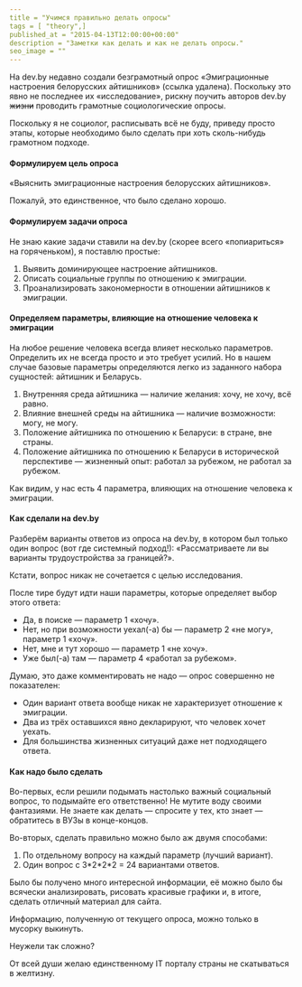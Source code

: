 ```yaml
---
title = "Учимся правильно делать опросы"
tags = [ "theory",]
published_at = "2015-04-13T12:00:00+00:00"
description = "Заметки как делать и как не делать опросы."
seo_image = ""
---
```


На dev.by недавно создали безграмотный опрос «Эмиграционные настроения белорусских айтишников» (ссылка удалена). Поскольку это явно не последнее их «исследование», рискну поучить авторов dev.by ~~жизни~~ проводить грамотные социологические опросы.

Поскольку я не социолог, расписывать всё не буду, приведу просто этапы, которые необходимо было сделать при хоть сколь-нибудь грамотном подходе.

<!-- more -->

#### Формулируем цель опроса

«Выяснить эмиграционные настроения белорусских айтишников».

Пожалуй, это единственное, что было сделано хорошо.

#### Формулируем задачи опроса

Не знаю какие задачи ставили на dev.by (скорее всего «попиариться» на горяченьком), я поставлю простые:

1. Выявить доминирующее настроение айтишников.
2. Описать социальные группы по отношению к эмиграции.
3. Проанализировать закономерности в отношении айтишников к эмиграции.

#### Определяем параметры, влияющие на отношение человека к эмиграции

На любое решение человека всегда влияет несколько параметров. Определить их не всегда просто и это требует усилий. Но в нашем случае базовые параметры определяются легко из заданного набора сущностей: айтишник и Беларусь.

1. Внутренняя среда айтишника — наличие желания: хочу, не хочу, всё равно.
2. Влияние внешней среды на айтишника — наличие возможности: могу, не могу.
3. Положение айтишника по отношению к Беларуси: в стране, вне страны.
4. Положение айтишника по отношению к Беларуси в исторической перспективе — жизненный опыт: работал за рубежом, не работал за рубежом.

Как видим, у нас есть 4 параметра, влияющих на отношение человека к эмиграции.

#### Как сделали на dev.by

Разберём варианты ответов из опроса на dev.by, в котором был только один вопрос (вот где системный подход!): «Рассматриваете ли вы варианты трудоустройства за границей?».

Кстати, вопрос никак не сочетается с целью исследования.

После тире будут идти наши параметры, которые определяет выбор этого ответа:

- Да, в поиске — параметр 1 «хочу».
- Нет, но при возможности уехал(-а) бы — параметр 2 «не могу», параметр 1 «хочу».
- Нет, мне и тут хорошо — параметр 1 «не хочу».
- Уже был(-а) там — параметр 4 «работал за рубежом».

Думаю, это даже комментировать не надо — опрос совершенно не показателен:

- Один вариант ответа вообще никак не характеризует отношение к эмиграции.
- Два из трёх оставшихся явно декларируют, что человек хочет уехать.
- Для большинства жизненных ситуаций даже нет подходящего ответа.

#### Как надо было сделать

Во-первых, если решили подымать настолько важный социальный вопрос, то подымайте его ответственно! Не мутите воду своими фантазиями. Не знаете как делать — спросите у тех, кто знает — обратитесь в ВУЗы в конце-концов.

Во-вторых, сделать правильно можно было аж двумя способами:

1. По отдельному вопросу на каждый параметр (лучший вариант).
2. Один вопрос с 3\*2\*2\*2 = 24 вариантами ответов.

Было бы получено много интересной информации, её можно было бы всячески анализировать, рисовать красивые графики и, в итоге, сделать отличный материал для сайта.

Информацию, полученную от текущего опроса, можно только в мусорку выкинуть.

Неужели так сложно?

От всей души желаю единственному IT порталу страны не скатываться в желтизну.
